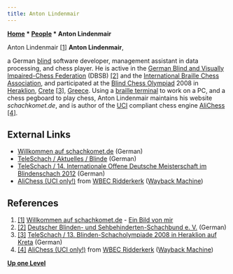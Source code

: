 ```yaml
---
title: Anton Lindenmair
---
```

**[Home](Home "Home") * [People](People "People") * Anton Lindenmair**

[](http://www.schachkomet.de/jpg/bild.jpg) Anton Lindenmair <a id="cite-note-1" href="#cite-ref-1">[1]</a>
**Anton Lindenmair**,

a German [blind](https://en.wikipedia.org/wiki/Visual_impairment) software developer, management assistant in data processing, and chess player. He is active in the [German Blind and Visually Impaired-Chess Federation](https://en.wikipedia.org/wiki/German_Chess_Federation) (DBSB) <a id="cite-note-2" href="#cite-ref-2">[2]</a> and the [International Braille Chess Association](https://en.wikipedia.org/wiki/International_Braille_Chess_Association),
and participated at the [Blind Chess Olympiad](https://en.wikipedia.org/wiki/Blind_Chess_Olympiad) 2008 in [Heraklion](https://en.wikipedia.org/wiki/Heraklion), [Crete](https://en.wikipedia.org/wiki/Crete) <a id="cite-note-3" href="#cite-ref-3">[3]</a>, [Greece](https://en.wikipedia.org/wiki/Greece).
Using a [braille terminal](https://en.wikipedia.org/wiki/Refreshable_braille_display) to work on a PC, and a chess pegboard to play chess, Anton Lindenmair maintains his website *schachkomet.de*, and is author of the [UCI](UCI "UCI") compliant chess engine [AliChess](AliChess "AliChess") <a id="cite-note-4" href="#cite-ref-4">[4]</a>.

## External Links

- [Willkommen auf schachkomet.de](http://www.schachkomet.de/) (German)
- [TeleSchach / Aktuelles / Blinde](http://www.teleschach.com/aktuelles/blinde-1.htm) (German)
- [TeleSchach / 14. Internationale Offene Deutsche Meisterschaft im Blindenschach 2012](http://www.teleschach.com/aktuelles/d-blinde-12.htm) (German)
- [AliChess (UCI only!)](https://web.archive.org/web/20130818145144/http://wbec-ridderkerk.nl/html/details1/AliChess.html) from [WBEC Ridderkerk](WBEC "WBEC") ([Wayback Machine](https://en.wikipedia.org/wiki/Wayback_Machine))

## References

1. <a id="cite-ref-1" href="#cite-note-1">[1]</a> [Willkommen auf schachkomet.de](http://www.schachkomet.de/) - [Ein Bild von mir](http://www.schachkomet.de/jpg/bild.jpg)
1. <a id="cite-ref-2" href="#cite-note-2">[2]</a> [Deutscher Blinden- und Sehbehinderten-Schachbund e. V.](https://www.dbsb.de/) (German)
1. <a id="cite-ref-3" href="#cite-note-3">[3]</a> [TeleSchach / 13. Blinden-Schacholympiade 2008 in Heraklion auf Kreta](http://www.teleschach.com/aktuelles/blinden-ol08.htm) (German)
1. <a id="cite-ref-4" href="#cite-note-4">[4]</a> [AliChess (UCI only!)](https://web.archive.org/web/20130818145144/http://wbec-ridderkerk.nl/html/details1/AliChess.html) from [WBEC Ridderkerk](WBEC "WBEC") ([Wayback Machine](https://en.wikipedia.org/wiki/Wayback_Machine))

**[Up one Level](People "People")**


